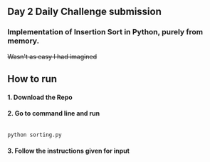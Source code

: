 ## Day 2 Daily Challenge submission

### Implementation of Insertion Sort in Python, purely from memory. 
~~Wasn't as easy I had imagined~~





## How to run

#### 1. Download the Repo

#### 2. Go to command line and run

```cmd

python sorting.py

```

#### 3. Follow the instructions given for input
